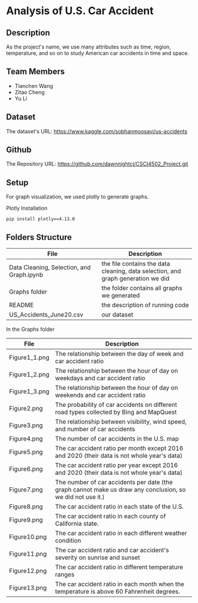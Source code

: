 # Analysis of U.S. Car Accident

## Description

As the project's name, we use many attributes such as time, region, temperature, and so on to study American car accidents in time and space.

## Team Members

- Tianchen Wang
- Zitao Cheng
- Yu Li

## Dataset

The dataset's URL: https://www.kaggle.com/sobhanmoosavi/us-accidents

## Github

The Repository URL: https://github.com/dawnnightcj/CSCI4502_Project.git

## Setup

For graph visualization, we used plotly to generate graphs.

Plotly Installation

```
pip install plotly==4.13.0
```

## Folders Structure

| File                                      | Description                                                  |
| ----------------------------------------- | ------------------------------------------------------------ |
| Data Cleaning, Selection, and Graph.ipynb | the file contains the data cleaning, data selection, and graph generation we did |
| Graphs folder                             | the folder contains all graphs we generated                  |
| README                                    | the description of running code                              |
| US_Accidents_June20.csv                   | our dataset                                                  |

In the Graphs folder

| File          | Description                                                  |
| ------------- | ------------------------------------------------------------ |
| Figure1_1.png | The relationship between the day of week and car accident ratio |
| Figure1_2.png | The relationship between the hour of day on weekdays and car accident ratio |
| Figure1_3.png | The relationship between the hour of day on weekends and car accident ratio |
| Figure2.png   | The probability of car accidents on different road types collected by Bing and MapQuest |
| Figure3.png   | The relationship between visibility, wind speed, and number of car accidents |
| Figure4.png   | The number of car accidents in the U.S. map                  |
| Figure5.png   | The car accident ratio per month except 2016 and 2020 (their data is not whole year's data) |
| Figure6.png   | The car accident ratio per year except 2016 and 2020 (their data is not whole year's data) |
| Figure7.png   | The number of car accidents per date (the graph cannot make us draw any conclusion, so we did not use it.) |
| Figure8.png   | The car accident ratio in each state of the U.S.             |
| Figure9.png   | The car accident ratio in each county of California state.   |
| Figure10.png  | The car accident ratio in each different weather condition   |
| Figure11.png  | The car accident ratio and car accident's severity on sunrise and sunset |
| Figure12.png  | The car accident ratio in different temperature ranges       |
| Figure13.png  | The car accident ratio in each month when the temperature is above 60 Fahrenheit degrees. |


